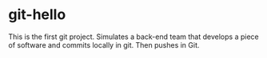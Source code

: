 # git-hello
This is the first git project. Simulates a back-end team that develops a piece of software and commits locally in git. Then pushes in Git.

